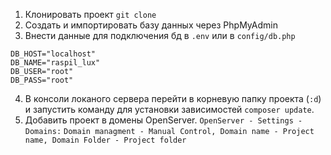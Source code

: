 1.  Клонировать проект `git clone`
2.  Cоздать и импортировать базу данных через PhpMyAdmin
3.  Внести данные для подключения бд в `.env` или в `config/db.php`

```
DB_HOST="localhost"
DB_NAME="raspil_lux"
DB_USER="root"
DB_PASS="root"
```

4. В консоли локаного сервера перейти в корневую папку проекта (`:d`)  и запустить команду  для установки зависимостей `composer update`. 
5. Добавить проект в домены OpenServer.   `OpenServer - Settings - Domains:` `Domain managment - Manual Control, Domain name - Project name, Domain Folder - Project folder` 

